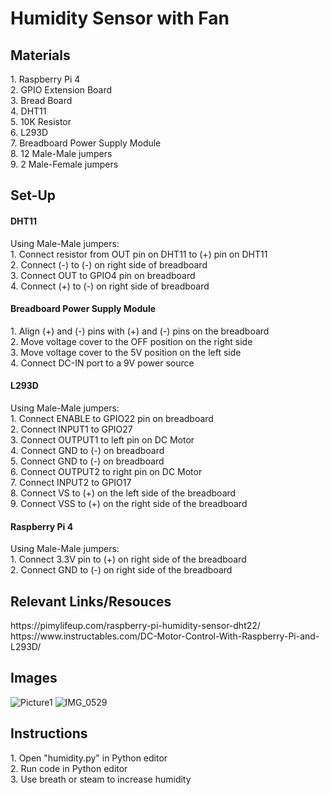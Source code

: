 # Humidity Sensor with Fan
<h2> Materials </h2>
1. Raspberry Pi 4 <br>
2. GPIO Extension Board <br>
3. Bread Board <br>
4. DHT11 <br>
5. 10K Resistor <br>
6. L293D <br>
7. Breadboard Power Supply Module <br>
8. 12 Male-Male jumpers <br>
9. 2 Male-Female jumpers <br>

<h2>Set-Up</h2>
<h4>DHT11</h4>
Using Male-Male jumpers: <br>
1. Connect resistor from OUT pin on DHT11 to (+) pin on DHT11 <br>
2. Connect (-) to (-) on right side of breadboard <br>
3. Connect OUT to GPIO4 pin on breadboard <br>
4. Connect (+) to (-) on right side of breadboard <br>

<h4>Breadboard Power Supply Module</h4>
1. Align (+) and (-) pins with (+) and (-) pins on the breadboard <br>
2. Move voltage cover to the OFF position on the right side <br> 
3. Move voltage cover to the 5V position on the left side <br>
4. Connect DC-IN port to a 9V power source <br>

<h4>L293D</h4>
Using Male-Male jumpers: <br>
1. Connect ENABLE to GPIO22 pin on breadboard <br>
2. Connect INPUT1 to GPIO27 <br>
3. Connect OUTPUT1 to left pin on DC Motor <br>
4. Connect GND to (-) on breadboard <br>
5. Connect GND to (-) on breadboard <br>
6. Connect OUTPUT2 to right pin on DC Motor <br>
7. Connect INPUT2 to GPIO17 <br>
8. Connect VS to (+) on the left side of the breadboard <br>
9. Connect VSS to (+) on the right side of the breadboard <br>

<h4>Raspberry Pi 4</h4>
Using Male-Male jumpers: <br>
1. Connect 3.3V pin to (+) on right side of the breadboard <br>
2. Connect GND to (-) on right side of the breadboard <br>

<h2>Relevant Links/Resouces</h2>
https://pimylifeup.com/raspberry-pi-humidity-sensor-dht22/ <br>
https://www.instructables.com/DC-Motor-Control-With-Raspberry-Pi-and-L293D/ <br>

<h2>Images</h2>

![Picture1](https://user-images.githubusercontent.com/98985878/167033678-340768cc-27fc-4826-8c09-38dc3b84dfee.png) <bbr>
![IMG_0529](https://user-images.githubusercontent.com/98985878/167805502-d503acd3-ff38-413d-9683-f7b9c8856446.PNG)


<h2>Instructions</h2>
1. Open "humidity.py" in Python editor <br>
2. Run code in Python editor <br>
3. Use breath or steam to increase humidity <br>

